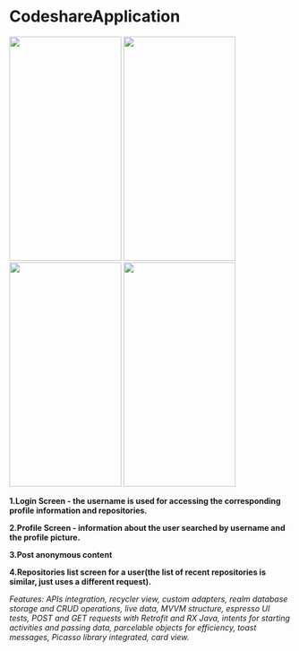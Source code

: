 # CodeshareApplication

<img src="https://i.imgur.com/OkEg1qY.png" height="400px" width="200px">  <img src="https://i.imgur.com/D0Ayswd.png" height="400px" width="200px">    <img src="https://i.imgur.com/cMlyquU.png" height="400px" width="200px">   <img src="https://i.imgur.com/kSQe93X.png" height="400px" width="200px">


<b>1.Login Screen - the username is used for accessing the corresponding profile information and repositories.
 
 



2.Profile Screen - information about the user searched by username and the profile picture.





3.Post anonymous content




4.Repositories list screen for a user(the list of recent repositories is similar, just uses a different request).



</b><i>Features: APIs integration, recycler view, custom adapters, realm database storage and CRUD operations, live data, MVVM structure, espresso UI tests, POST and GET requests with Retrofit and RX Java, intents for starting activities and passing data, parcelable objects for efficiency, toast messages, Picasso library integrated, card view.

